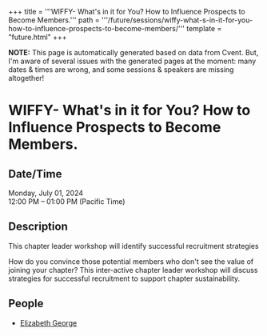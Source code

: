 +++
title = '''WIFFY- What's in it for You? How to Influence Prospects to Become Members.'''
path = '''/future/sessions/wiffy-what-s-in-it-for-you-how-to-influence-prospects-to-become-members/'''
template = "future.html"
+++

<p class="todo">
<strong>NOTE:</strong> This page is automatically generated based on data from Cvent.
But, I'm aware of several issues with the generated pages at the moment:
many dates & times are wrong, and some sessions & speakers are missing altogether!
</p>

<h1>WIFFY- What's in it for You? How to Influence Prospects to Become Members.</h1>
<h2>Date/Time</h2>
<p>Monday, July 01, 2024<br>
12:00 PM – 01:00 PM (Pacific Time)</p>
<h2>Description</h2>
This chapter leader workshop will identify successful recruitment strategies

How do you convince those potential members who don't see the value of joining your chapter?  This inter-active chapter leader workshop will discuss strategies for successful recruitment to support chapter sustainability.
<h2>People</h2>
<ul><li><a href="/future/performers/elizabeth-george/">Elizabeth George</a></li></ul>

